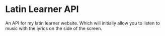 
# Latin Learner API

An API for my latin learner website. Which will initially allow you to listen to music with the lyrics on the side of the screen.
